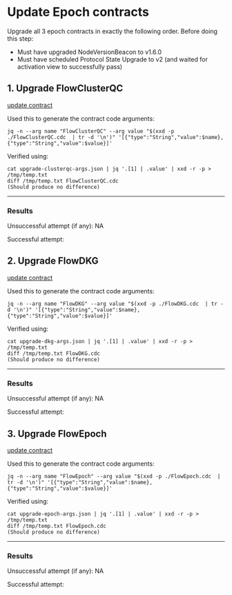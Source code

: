 # Update Epoch contracts

Upgrade all 3 epoch contracts in exactly the following order. Before doing this step:
- Must have upgraded NodeVersionBeacon to v1.6.0
- Must have scheduled Protocol State Upgrade to v2 (and waited for activation view to successfully pass)

## 1. Upgrade FlowClusterQC

[update contract](../../../../transactions/update-contract)

Used this to generate the contract code arguments:

```
jq -n --arg name "FlowClusterQC" --arg value "$(xxd -p ./FlowClusterQC.cdc  | tr -d '\n')" '[{"type":"String","value":$name},{"type":"String","value":$value}]'
```

Verified using:
```
cat upgrade-clusterqc-args.json | jq '.[1] | .value' | xxd -r -p > /tmp/temp.txt
diff /tmp/temp.txt FlowClusterQC.cdc
(Should produce no difference)
```
___

### Results

Unsuccessful attempt (if any): NA

Successful attempt: 


## 2. Upgrade FlowDKG

[update contract](../../../../transactions/update-contract)

Used this to generate the contract code arguments:

```
jq -n --arg name "FlowDKG" --arg value "$(xxd -p ./FlowDKG.cdc  | tr -d '\n')" '[{"type":"String","value":$name},{"type":"String","value":$value}]'
```

Verified using:
```
cat upgrade-dkg-args.json | jq '.[1] | .value' | xxd -r -p > /tmp/temp.txt
diff /tmp/temp.txt FlowDKG.cdc
(Should produce no difference)
```
___

### Results

Unsuccessful attempt (if any): NA

Successful attempt: 

## 3. Upgrade FlowEpoch

[update contract](../../../../transactions/update-contract)

Used this to generate the contract code arguments:

```
jq -n --arg name "FlowEpoch" --arg value "$(xxd -p ./FlowEpoch.cdc  | tr -d '\n')" '[{"type":"String","value":$name},{"type":"String","value":$value}]'
```

Verified using:
```
cat upgrade-epoch-args.json | jq '.[1] | .value' | xxd -r -p > /tmp/temp.txt
diff /tmp/temp.txt FlowEpoch.cdc
(Should produce no difference)
```
___

### Results

Unsuccessful attempt (if any): NA

Successful attempt: 
